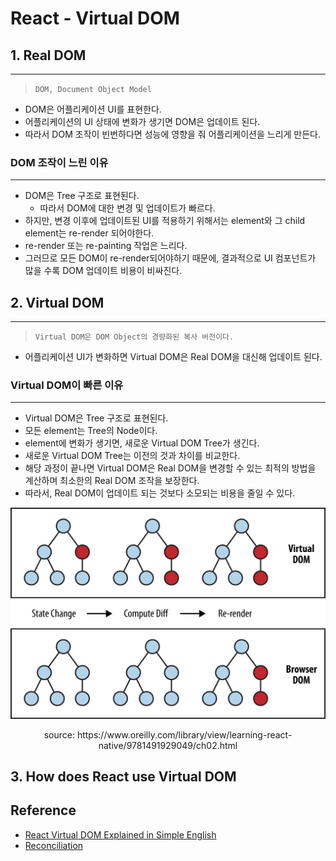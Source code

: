 # React - Virtual DOM

## 1. Real DOM

---

> `DOM, Document Object Model`

* DOM은 어플리케이션 UI를 표현한다.
* 어플리케이션의 UI 상태에 변화가 생기면 DOM은 업데이트 된다.
* 따라서 DOM 조작이 빈번하다면 성능에 영향을 줘 어플리케이션을 느리게 만든다.



### DOM 조작이 느린 이유

---

* DOM은 Tree 구조로 표현된다.
  * 따라서 DOM에 대한 변경 및 업데이트가 빠르다.
* 하지만, 변경 이후에 업데이트된 UI를 적용하기 위해서는 element와 그 child element는 re-render 되어야한다.
* re-render 또는 re-painting 작업은 느리다.
* 그러므로 모든 DOM이 re-render되어야하기 때문에, 결과적으로 UI 컴포넌트가 많을 수록 DOM 업데이트 비용이 비싸진다.





## 2. Virtual DOM

---

> `Virtual DOM은 DOM Object의 경량화된 복사 버전이다.`

* 어플리케이션 UI가 변화하면 Virtual DOM은 Real DOM을 대신해 업데이트 된다.



### Virtual DOM이 빠른 이유

---

* Virtual DOM은 Tree 구조로 표현된다.
* 모든 element는 Tree의 Node이다.
* element에 변화가 생기면, 새로운 Virtual DOM Tree가 생긴다.
* 새로운 Virtual DOM Tree는 이전의 것과 차이를 비교한다.
* 해당 과정이 끝나면 Virtual DOM은 Real DOM을 변경할 수 있는 최적의 방법을 계산하며 최소한의 Real DOM 조작을 보장한다.
* 따라서, Real DOM이 업데이트 되는 것보다 소모되는 비용을 줄일 수 있다.

![react-virtual-DOM](images/react-virtual-DOM.png)

<center>source: https://www.oreilly.com/library/view/learning-react-native/9781491929049/ch02.html</center>





## 3. How does React use Virtual DOM





## Reference

* [React Virtual DOM Explained in Simple English](https://programmingwithmosh.com/react/react-virtual-dom-explained/)
* [Reconciliation](https://reactjs.org/docs/reconciliation.html#gatsby-focus-wrapper)